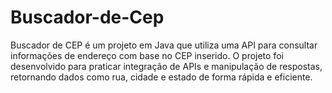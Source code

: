 # Buscador-de-Cep
Buscador de CEP é um projeto em Java que utiliza uma API para consultar informações de endereço com base no CEP inserido. O projeto foi desenvolvido para praticar integração de APIs e manipulação de respostas, retornando dados como rua, cidade e estado de forma rápida e eficiente.
